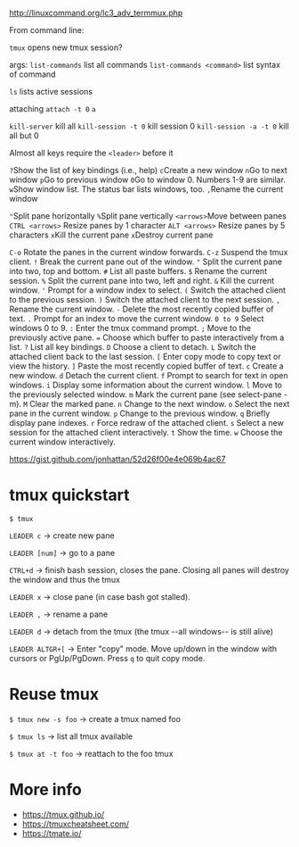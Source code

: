 http://linuxcommand.org/lc3_adv_termmux.php

From command line:

`tmux` opens new tmux session?

args:
`list-commands` list all commands
`list-commands <command>` list syntax of command

`ls` lists active sessions

attaching
`attach -t 0`
`a`

`kill-server` kill all
`kill-session -t 0` kill session 0
`kill-session -a -t 0` kill all but 0

Almost all keys require the `<leader>` before it

`?`Show the list of key bindings (i.e., help)
`c`Create a new window
`n`Go to next window
`p`Go to previous window
`0`Go to window 0. Numbers 1-9 are similar.
`w`Show window list. The status bar lists windows, too.
`,`Rename the current window

`"`Split pane horizontally
`%`Split pane vertically
`<arrows>`Move between panes
`CTRL <arrows>` Resize panes by 1 character
`ALT <arrows>` Resize panes by 5 characters
`x`Kill the current pane
`x`Destroy current pane

`C-o` Rotate the panes in the current window forwards.
`C-z` Suspend the tmux client.
`!` Break the current pane out of the window.
`"` Split the current pane into two, top and bottom.
`#` List all paste buffers.
`$` Rename the current session.
`%` Split the current pane into two, left and right.
`&` Kill the current window.
`'` Prompt for a window index to select.
`(` Switch the attached client to the previous session.
`)` Switch the attached client to the next session.
`,` Rename the current window.
`-` Delete the most recently copied buffer of text.
`.` Prompt for an index to move the current window.
`0 to 9` Select windows 0 to 9.
`:` Enter the tmux command prompt.
`;` Move to the previously active pane.
`=` Choose which buffer to paste interactively from a list.
`?` List all key bindings.
`D` Choose a client to detach.
`L` Switch the attached client back to the last session.
`[` Enter copy mode to copy text or view the history.
`]` Paste the most recently copied buffer of text.
`c` Create a new window.
`d` Detach the current client.
`f` Prompt to search for text in open windows.
`i` Display some information about the current window.
`l` Move to the previously selected window.
`m` Mark the current pane (see select-pane -m).
`M` Clear the marked pane.
`n` Change to the next window.
`o` Select the next pane in the current window.
`p` Change to the previous window.
`q` Briefly display pane indexes.
`r` Force redraw of the attached client.
`s` Select a new session for the attached client interactively.
`t` Show the time.
`w` Choose the current window interactively.

https://gist.github.com/jonhattan/52d26f00e4e069b4ac67

# tmux quickstart

`$ tmux`

`LEADER c` -> create new pane

`LEADER [num]` -> go to a pane

`CTRL+d` -> finish bash session, closes the pane. Closing all panes will destroy the window and thus the tmux

`LEADER x` -> close pane (in case bash got stalled).

`LEADER ,` -> rename a pane

`LEADER d` -> detach from the tmux (the tmux --all windows-- is still alive)

`LEADER ALTGR+[` -> Enter "copy" mode. Move up/down in the window with cursors or PgUp/PgDown. Press `q` to quit copy mode.

# Reuse tmux

`$ tmux new -s foo` -> create a tmux named foo

`$ tmux ls` -> list all tmux available

`$ tmux at -t foo` -> reattach to the foo tmux

# More info

- https://tmux.github.io/
- https://tmuxcheatsheet.com/
- https://tmate.io/
